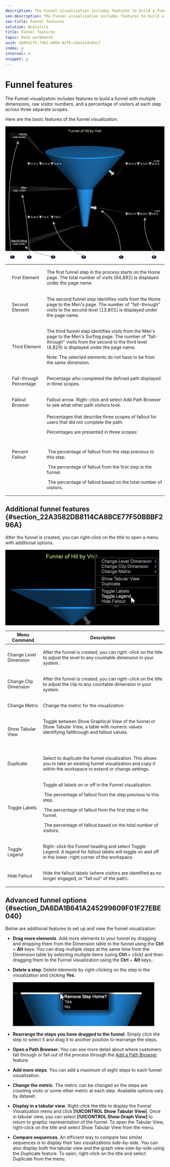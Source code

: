 ```yaml
---
description: The Funnel visualization includes features to build a funnel with multiple dimensions, raw visitor numbers, and a percentage of visitors at each step across three separate scopes.
seo-description: The Funnel visualization includes features to build a funnel with multiple dimensions, raw visitor numbers, and a percentage of visitors at each step across three separate scopes.
seo-title: Funnel features
solution: Analytics
title: Funnel features
topic: Data workbench
uuid: de85a2f5-7461-4d94-82fb-cda2a14cb5c7
index: y
internal: n
snippet: y
---
```


# Funnel features

The Funnel visualization includes features to build a funnel with multiple dimensions, raw visitor numbers, and a percentage of visitors at each step across three separate scopes.

Here are the basic features of the funnel visualization.

![](assets/funnel_visualization_capture.png)

<table id="table_49A08740CEE74D64B6F9C37CD91F1AE5"> 
 <tbody> 
  <tr> 
   <td colname="col01"> <p style="text-align: center;"><img href="assets/funnel_visualization_capture_1.png" id="image_0C1701833FE049708CE38ADEB5EC7EEF" /> </p> </td> 
   <td colname="col1"> <p>First Element </p> </td> 
   <td colname="col2"> <p>The first funnel step in the process starts on the Home page. The total number of visits (64,892) is displayed under the page name. </p> </td> 
  </tr> 
  <tr> 
   <td colname="col01"> <p style="text-align: center;"><img href="assets/funnel_visualization_capture_2.png" id="image_EF8AF94D833B4A249959B76F8FAF2318" /> </p> </td> 
   <td colname="col1"> <p>Second Element </p> </td> 
   <td colname="col2"> <p>The second funnel step identifies visits from the Home page to the Men's page. The number of "fall-through" visits to the second level (13,801) is displayed under the page name. </p> </td> 
  </tr> 
  <tr> 
   <td colname="col01"> <p style="text-align: center;"><img href="assets/funnel_visualization_capture_3.png" id="image_F3C5130B52234FAC9DEB50279F94FF90" /> </p> </td> 
   <td colname="col1"> <p>Third Element </p> </td> 
   <td colname="col2"> <p>The third funnel step identifies visits from the Men's page to the Men's Surfing page. The number of "fall-through" visits from the second to the third level (4,829) is displayed under the page name. </p> <p> <p>Note:  The selected elements do not have to be from the same dimension. </p> </p> </td> 
  </tr> 
  <tr> 
   <td colname="col01"> <p style="text-align: center;"><img href="assets/funnel_visualization_capture_4.png" id="image_3F030396CEB14528980F5B965113BD36" /> </p> </td> 
   <td colname="col1"> <p>Fall-through Percentage </p> </td> 
   <td colname="col2"> Percentage who completed the defined path displayed in three scopes. </td> 
  </tr> 
  <tr> 
   <td colname="col01"> <p style="text-align: center;"><img href="assets/funnel_visualization_capture_5.png" id="image_0DA7567BDBDF4BEF9CA840D2F88A414E" /> </p> </td> 
   <td colname="col1"> <p>Fallout Browser </p> </td> 
   <td colname="col2">Fallout arrow. Right-click and select <span class="uicontrol"> Add Path Browser</span> to see what other path visitors took. </td> 
  </tr> 
  <tr> 
   <td colname="col01"> <p style="text-align: center;"><img placement="break" align="left" href="assets/funnel_visualization_capture_6.png" id="image_20C74AE782A1419C939D6C70D6D6F933" /> </p> </td> 
   <td colname="col1"> <p>Percent Fallout </p> </td> 
   <td colname="col2">Percentages that describe three scopes of fallout for users that did not complete the path. <p>Percentages are presented in three scopes: </p> <p style="text-align: center;"><img href="assets/funnel_path_browser_5.png" id="image_B85C46DDF12C41D5BF213D5F9DC04967" align="center" placement="break" /> </p> <p><img href="assets/funnel_path_browser_6.png" id="image_BC37007D7B4B425C8F87905CE68F0114" /> The percentage of fallout from the step previous to this step. </p> <p><img href="assets/funnel_path_browser_7.png" id="image_B10866B083424360AFF1B19E836A94CF" /> The percentage of fallout from the first step in the funnel. </p> <p><img href="assets/funnel_path_browser_8.png" id="image_19B9AE916B584E18A82F5D5E10674414" /> The percentage of fallout based on the total number of visitors. </p> </td> 
  </tr> 
 </tbody> 
</table>

## Additional funnel features {#section_22A3582DB8114CA8BCE77F50BBBF296A}

After the funnel is created, you can right-click on the title to open a menu with additional options.

![](assets/funnel_dropdown_menu.png)

<table id="table_15291EC8A87D4F43BF68A62AB2E0776E"> 
 <thead> 
  <tr> 
   <th colname="col1" align="center" class="entry"> Menu Command </th> 
   <th colname="col2" align="center" class="entry"> Description </th> 
  </tr>
 </thead>
 <tbody> 
  <tr> 
   <td colname="col1"> <p>Change Level Dimension </p> </td> 
   <td colname="col2"> <p>After the funnel is created, you can right-click on the title to adjust the level to any countable dimension in your system. </p> </td> 
  </tr> 
  <tr> 
   <td colname="col1"> <p>Change Clip Dimension </p> </td> 
   <td colname="col2"> <p>After the funnel is created, you can right-click on the title to adjust the clip to any countable dimension in your system. </p> </td> 
  </tr> 
  <tr> 
   <td colname="col1"> <p>Change Metric </p> </td> 
   <td colname="col2"> <p>Change the metric for the visualization. </p> </td> 
  </tr> 
  <tr> 
   <td colname="col1"> <p>Show Tabular View </p> </td> 
   <td colname="col2" align="left"> <p>Toggle between <span class="uicontrol"> Show Graphical View</span> of the funnel or <span class="uicontrol"> Show Tabular View</span>, a table with numeric values identifying fallthrough and fallout values. </p> <p style="text-align: center;"><img placement="break" align="center" href="assets/funnel_tabular.png" id="image_FE40951D881B4398A6B4CF3B14756D5E" /> </p> </td> 
  </tr> 
  <tr> 
   <td colname="col1"> <p>Duplicate </p> </td> 
   <td colname="col2"> <p>Select to duplicate the funnel visualization. This allows you to take an existing funnel visualization and copy it within the workspace to extend or change settings. </p> </td> 
  </tr> 
  <tr> 
   <td colname="col1"> <p>Toggle Labels </p> </td> 
   <td colname="col2"> <p>Toggle all labels on or off in the Funnel visualization. </p> <p><img href="assets/funnel_path_browser_6.png" id="image_E315CCB708494DC7BC9132F5D3FE9C3B" /> The percentage of fallout from the step previous to this step. </p> <p><img href="assets/funnel_path_browser_7.png" id="image_9315FB9202D84F26AEBDF9807E4C2BAE" /> The percentage of fallout from the first step in the funnel. </p> <p><img href="assets/funnel_path_browser_8.png" id="image_9CDCCDECC3494B6B9A0493F2D481C368" /> The percentage of fallout based on the total number of visitors. </p> </td> 
  </tr> 
  <tr> 
   <td colname="col1"> <p>Toggle Legend </p> </td> 
   <td colname="col2"> <p>Right-click the Funnel heading and select <span class="uicontrol"> Toggle Legend</span>. A legend for fallout labels will toggle on and off in the lower-right corner of the workspace. </p> <p style="text-align: center;"><img placement="break" align="left" href="assets/funnel_legend.png" id="image_F4732DC765B247AA98B29503FAD986F2" /> </p> </td> 
  </tr> 
  <tr> 
   <td colname="col1"> <p>Hide Fallout </p> </td> 
   <td colname="col2"> <p>Hide the fallout labels (where visitors are identified as no longer engaged, or "fall out" of the path). </p> </td> 
  </tr> 
 </tbody> 
</table>

## Advanced funnel options {#section_DA6DA1B641A245299609F01F27EBE040}

Below are additional features to set up and view the funnel visualization:

* **Drag more elements**. Add more elements to your funnel by dragging and dropping them from the Dimension table to the funnel using the **Ctrl** + **Alt** keys. You can drag multiple steps at the same time from the Dimension table by selecting multiple items (using **Ctrl** + click) and then dragging them to the Funnel visualization using the **Ctrl** + **Alt** keys.. 

* **Delete a step**: Delete elements by right-clicking on the step in the visualization and clicking **Yes**.

  ![](assets/funnel_path_browser_4.png)

* **Rearrange the steps you have dragged to the funnel**. Simply click the step to select it and drag it to another position to rearrange the steps. 
* **Open a Path Browser**. You can see more detail about where customers fall through or fall out of the process through the [Add a Path Browser](../../c-analysis-vis/c-funnel-visualization/c-path-browser-funnel.md#concept_B0CEDF7A28AE422696DED1258C9A4119) feature. 

* **Add more steps**. You can add a maximum of eight steps to each funnel visualization. 
* **Change the metric**. The metric can be changed so the steps are counting visits or some other metric at each step. Available options vary by dataset. 
* **Display in a tabular view**. Right-click the title to display the Funnel Visualization menu and click **[!UICONTROL Show Tabular View]**. Once in tabular view, you can select **[!UICONTROL Show Graph View]** to return to graphic representation of the funnel. To open the Tabular View, right-click on the title and select Show Tabular View from the menu. 

* **Compare sequences**. An efficient way to compare two similar sequences is to display their two visualizations side-by-side. You can also display both the tabular view and the graph view side-by-side using the Duplicate feature. To open, right-click on the title and select Duplicate from the menu.

